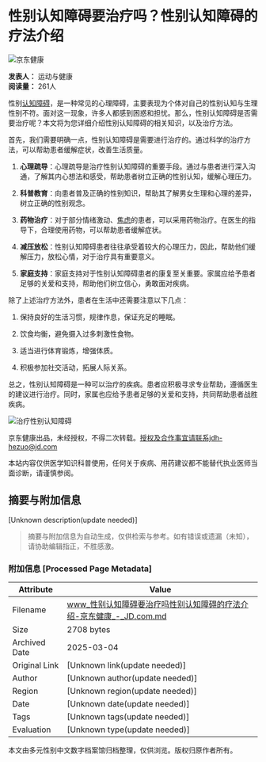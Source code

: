 # 性别认知障碍要治疗吗？性别认知障碍的疗法介绍

![京东健康](https://storage.360buyimg.com/nhp/seo/img/logo.png)

**发表人：** 运动与健康  
**阅读量：** 261人  

性别[认知障碍](https://cont.jd.com/wiki/disease/43602823628800?activityCode=54061292337152)，是一种常见的心理障碍，主要表现为个体对自己的性别认知与生理性别不符。面对这一现象，许多人都感到困惑和担忧。那么，性别认知障碍是否需要治疗呢？本文将为您详细介绍性别认知障碍的相关知识，以及治疗方法。

首先，我们需要明确一点，性别认知障碍是需要进行治疗的。通过科学的治疗方法，可以帮助患者缓解症状，改善生活质量。

1. **心理疏导**：心理疏导是治疗性别认知障碍的重要手段。通过与患者进行深入沟通，了解其内心想法和感受，帮助患者树立正确的性别认知，缓解心理压力。

2. **科普教育**：向患者普及正确的性别知识，帮助其了解男女生理和心理的差异，树立正确的性别观念。

3. **药物治疗**：对于部分情绪激动、[焦虑](https://cont.jd.com/wiki/disease/35850454839296?activityCode=54061292337152)的患者，可以采用药物治疗。在医生的指导下，合理使用药物，可以帮助患者缓解症状。

4. **减压放松**：性别认知障碍患者往往承受着较大的心理压力，因此，帮助他们缓解压力，放松心情，对于治疗具有重要意义。

5. **家庭支持**：家庭支持对于性别认知障碍患者的康复至关重要。家属应给予患者足够的关爱和支持，帮助他们树立信心，勇敢面对疾病。

除了上述治疗方法外，患者在生活中还需要注意以下几点：

1. 保持良好的生活习惯，规律作息，保证充足的睡眠。

2. 饮食均衡，避免摄入过多刺激性食物。

3. 适当进行体育锻炼，增强体质。

4. 积极参加社交活动，拓展人际关系。

总之，性别认知障碍是一种可以治疗的疾病。患者应积极寻求专业帮助，遵循医生的建议进行治疗。同时，家属也应给予患者足够的关爱和支持，共同帮助患者战胜疾病。

![治疗性别认知障碍](https://img11.360buyimg.com/imagetools/jfs/t1/216652/28/44676/1939/671a47bfF24f68785/7171269bc2c90112.png)

京东健康出品，未经授权，不得二次转载。授权及合作事宜请联系jdh-hezuo@jd.com

本站内容仅供医学知识科普使用，任何关于疾病、用药建议都不能替代执业医师当面诊断，请谨慎参阅。
<!-- tcd_original_link https://www.jd.com/pccontent/723050 -->


## 摘要与附加信息

<!-- tcd_abstract -->
[Unknown description(update needed)]
<!-- tcd_abstract_end -->

> 摘要与附加信息为自动生成，仅供检索与参考。如有错误或遗漏（未知），请协助编辑指正，不胜感激。

### 附加信息 [Processed Page Metadata]

| Attribute       | Value                                  |
|-----------------|----------------------------------------|
| Filename        | www_性别认知障碍要治疗吗性别认知障碍的疗法介绍-京东健康_-_JD.com.md                             |
| Size            | 2708 bytes                           |
| Archived Date   | 2025-03-04                             |
| Original Link   | [Unknown link(update needed)]                       |
| Author          | [Unknown author(update needed)]                               |
| Region          | [Unknown region(update needed)]                               |
| Date            | [Unknown date(update needed)]                                 |
| Tags            | [Unknown tags(update needed)]                                 |
| Evaluation            | [Unknown type(update needed)]                                 |
<!-- tcd_table_end -->

本文由多元性别中文数字档案馆归档整理，仅供浏览。版权归原作者所有。
